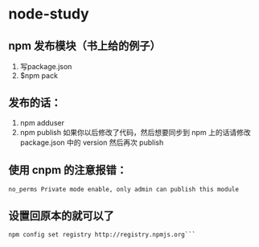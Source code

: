 # node-study
## npm 发布模块（书上给的例子）

1. 写package.json
2. $npm pack
## 发布的话：
1. npm adduser
2. npm publish
如果你以后修改了代码，然后想要同步到 npm 上的话请修改 package.json 中的 version 然后再次 publish

## 使用 cnpm 的注意报错：
```
no_perms Private mode enable, only admin can publish this module
```
## 设置回原本的就可以了
```
npm config set registry http://registry.npmjs.org```
```
